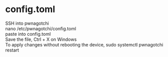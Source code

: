 # config.toml

SSH into pwnagotchi <br>
nano /etc/pwnagotchi/config.toml <br>
paste into config.toml <br>
Save the file, Ctrl + X on Windows <br>
To apply changes without rebooting the device, sudo systemctl pwnagotchi restart
